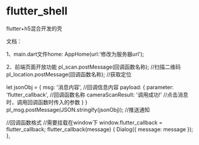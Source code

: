 # flutter_shell

flutter+h5混合开发的壳

文档：

1、main.dart文件home: AppHome(url:'修改为服务器url');

2、前端页面开放功能
pl_scan.postMessage(回调函数名称);  //扫描二维码
pl_location.postMessage(回调函数名称); //获取定位

let jsonObj = {
  msg: '消息内容',                     //回调信息内容
  payload: {
    parameter: 'flutter_callback',    //回调函数名称
    cameraScanResult: '调用成功!'      //点击消息时，调用回调函数时传入的参数
  }
}
pl_msg.postMessage(JSON.stringify(jsonObj));  //推送通知


//回调函数格式
//需要挂载在window下
window.flutter_callback = flutter_callback;
flutter_callback(message) {
  Dialog({ message: message });
},
